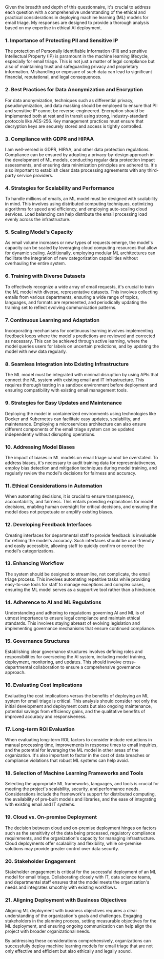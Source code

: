 Given the breadth and depth of this questionnaire, it's crucial to address each question with a comprehensive understanding of the ethical and practical considerations in deploying machine learning (ML) models for email triage. My responses are designed to provide a thorough analysis based on my expertise in ethical AI deployment.

### 1. Importance of Protecting PII and Sensitive IP

The protection of Personally Identifiable Information (PII) and sensitive Intellectual Property (IP) is paramount in the machine learning lifecycle, especially for email triage. This is not just a matter of legal compliance but also of maintaining trust and safeguarding privacy and proprietary information. Mishandling or exposure of such data can lead to significant financial, reputational, and legal consequences.

### 2. Best Practices for Data Anonymization and Encryption

For data anonymization, techniques such as differential privacy, pseudonymization, and data masking should be employed to ensure that PII and sensitive IP cannot be reverse-engineered. Encryption should be implemented both at rest and in transit using strong, industry-standard protocols like AES-256. Key management practices must ensure that decryption keys are securely stored and access is tightly controlled.

### 3. Compliance with GDPR and HIPAA

I am well-versed in GDPR, HIPAA, and other data protection regulations. Compliance can be ensured by adopting a privacy-by-design approach in the development of ML models, conducting regular data protection impact assessments, and ensuring data minimization principles are adhered to. It's also important to establish clear data processing agreements with any third-party service providers.

### 4. Strategies for Scalability and Performance

To handle millions of emails, an ML model must be designed with scalability in mind. This involves using distributed computing techniques, optimizing algorithms for speed and efficiency, and employing auto-scaling cloud services. Load balancing can help distribute the email processing load evenly across the infrastructure.

### 5. Scaling Model's Capacity

As email volume increases or new types of requests emerge, the model's capacity can be scaled by leveraging cloud computing resources that allow for dynamic scaling. Additionally, employing modular ML architectures can facilitate the integration of new categorization capabilities without overhauling the entire system.

### 6. Training with Diverse Datasets

To effectively recognize a wide array of email requests, it's crucial to train the ML model with diverse, representative datasets. This involves collecting emails from various departments, ensuring a wide range of topics, languages, and formats are represented, and periodically updating the training set to reflect evolving communication patterns.

### 7. Continuous Learning and Adaptation

Incorporating mechanisms for continuous learning involves implementing feedback loops where the model's predictions are reviewed and corrected as necessary. This can be achieved through active learning, where the model queries users for labels on uncertain predictions, and by updating the model with new data regularly.

### 8. Seamless Integration into Existing Infrastructure

The ML model must be integrated with minimal disruption by using APIs that connect the ML system with existing email and IT infrastructure. This requires thorough testing in a sandbox environment before deployment and ensuring compatibility with existing email management tools.

### 9. Strategies for Easy Updates and Maintenance

Deploying the model in containerized environments using technologies like Docker and Kubernetes can facilitate easy updates, scalability, and maintenance. Employing a microservices architecture can also ensure different components of the email triage system can be updated independently without disrupting operations.

### 10. Addressing Model Biases

The impact of biases in ML models on email triage cannot be overstated. To address biases, it's necessary to audit training data for representativeness, employ bias detection and mitigation techniques during model training, and regularly review the model's decisions for fairness and accuracy.

### 11. Ethical Considerations in Automation

When automating decisions, it is crucial to ensure transparency, accountability, and fairness. This entails providing explanations for model decisions, enabling human oversight for critical decisions, and ensuring the model does not perpetuate or amplify existing biases.

### 12. Developing Feedback Interfaces

Creating interfaces for departmental staff to provide feedback is invaluable for refining the model's accuracy. Such interfaces should be user-friendly and easily accessible, allowing staff to quickly confirm or correct the model's categorizations.

### 13. Enhancing Workflow

The system should be designed to streamline, not complicate, the email triage process. This involves automating repetitive tasks while providing easy-to-use tools for staff to manage exceptions and complex cases, ensuring the ML model serves as a supportive tool rather than a hindrance.

### 14. Adherence to AI and ML Regulations

Understanding and adhering to regulations governing AI and ML is of utmost importance to ensure legal compliance and maintain ethical standards. This involves staying abreast of evolving legislation and implementing governance mechanisms that ensure continued compliance.

### 15. Governance Structures

Establishing clear governance structures involves defining roles and responsibilities for overseeing the AI system, including model training, deployment, monitoring, and updates. This should involve cross-departmental collaboration to ensure a comprehensive governance approach.

### 16. Evaluating Cost Implications

Evaluating the cost implications versus the benefits of deploying an ML system for email triage is critical. This analysis should consider not only the initial development and deployment costs but also ongoing maintenance, potential savings from efficiency gains, and the qualitative benefits of improved accuracy and responsiveness.

### 17. Long-term ROI Evaluation

When evaluating long-term ROI, factors to consider include reductions in manual processing time, improvements in response times to email inquiries, and the potential for leveraging the ML model in other areas of the organization. It's also important to factor in the cost of data breaches or compliance violations that robust ML systems can help avoid.

### 18. Selection of Machine Learning Frameworks and Tools

Selecting the appropriate ML frameworks, languages, and tools is crucial for meeting the project's scalability, security, and performance needs. Considerations include the framework's support for distributed computing, the availability of pre-built models and libraries, and the ease of integrating with existing email and IT systems.

### 19. Cloud vs. On-premise Deployment

The decision between cloud and on-premise deployment hinges on factors such as the sensitivity of the data being processed, regulatory compliance requirements, and the organization's capacity for managing infrastructure. Cloud deployments offer scalability and flexibility, while on-premise solutions may provide greater control over data security.

### 20. Stakeholder Engagement

Stakeholder engagement is critical for the successful deployment of an ML model for email triage. Collaborating closely with IT, data science teams, and departmental staff ensures that the model meets the organization's needs and integrates smoothly with existing workflows.

### 21. Aligning Deployment with Business Objectives

Aligning ML deployment with business objectives requires a clear understanding of the organization's goals and challenges. Engaging stakeholders in the planning process, setting measurable objectives for the ML deployment, and ensuring ongoing communication can help align the project with broader organizational needs.

By addressing these considerations comprehensively, organizations can successfully deploy machine learning models for email triage that are not only effective and efficient but also ethically and legally sound.